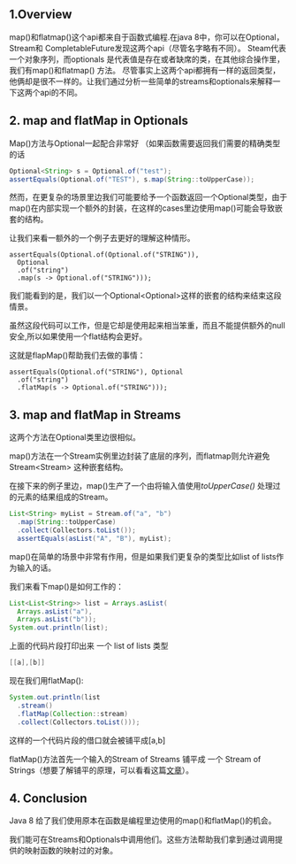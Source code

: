 ##  **1.Overview**

 map()和flatmap()这个api都来自于函数式编程.在java 8中，你可以在Optional，Stream和 CompletableFuture发现这两个api（尽管名字略有不同）。
 Steam代表一个对象序列，而optionals 是代表值是存在或者缺席的类，在其他综合操作里，我们有map()和flatmap() 方法。
  尽管事实上这两个api都拥有一样的返回类型，他俩却是很不一样的。让我们通过分析一些简单的streams和optionals来解释一下这两个api的不同。

## **2. map and flatMap in Optionals**

Map()方法与Optional一起配合非常好 （如果函数需要返回我们需要的精确类型的话

```java
Optional<String> s = Optional.of("test");
assertEquals(Optional.of("TEST"), s.map(String::toUpperCase));
```

然而，在更复杂的场景里边我们可能要给予一个函数返回一个Optional类型，由于map()在内部实现一个额外的封装，在这样的cases里边使用map()可能会导致嵌套的结构。

让我们来看一额外的一个例子去更好的理解这种情形。

```
assertEquals(Optional.of(Optional.of("STRING")), 
  Optional
  .of("string")
  .map(s -> Optional.of("STRING")));
```

我们能看到的是，我们以一个Optional<Optional<String>>这样的嵌套的结构来结束这段情景。

虽然这段代码可以工作，但是它却是使用起来相当笨重，而且不能提供额外的null安全,所以如果使用一个flat结构会更好。

这就是flapMap()帮助我们去做的事情：

```
assertEquals(Optional.of("STRING"), Optional
  .of("string")
  .flatMap(s -> Optional.of("STRING")));
```

## **3. map and flatMap in Streams**

这两个方法在Optional类里边很相似。

map()方法在一个Stream实例里边封装了底层的序列，而flatmap则允许避免Stream<Stream<R>> 这种嵌套结构。

在接下来的例子里边，map()生产了一个由将输入值使用*toUpperCase()* 处理过的元素的结果组成的Stream。

```java
List<String> myList = Stream.of("a", "b")
  .map(String::toUpperCase)
  .collect(Collectors.toList());
  assertEquals(asList("A", "B"), myList);
```

map()在简单的场景中非常有作用，但是如果我们更复杂的类型比如list of lists作为输入的话。

我们来看下map()是如何工作的：

~~~java
List<List<String>> list = Arrays.asList(
  Arrays.asList("a"),
  Arrays.asList("b"));
System.out.println(list);
~~~

上面的代码片段打印出来 一个 list of lists 类型 

``` java
[[a],[b]]
```

现在我们用flatMap():

``` java
System.out.println(list
  .stream()
  .flatMap(Collection::stream)
  .collect(Collectors.toList()));
```

这样的一个代码片段的借口就会被铺平成[a,b]

flatMap()方法首先一个输入的Stream of Streams 铺平成 一个 Stream of Strings（想要了解铺平的原理，可以看看这篇[文章](https://www.baeldung.com/java-flatten-nested-collections)）。

## **4. Conclusion**

Java 8 给了我们使用原本在函数是编程里边使用的map()和flatMap()的机会。

我们能可在Streams和Optionals中调用他们。这些方法帮助我们拿到通过调用提供的映射函数的映射过的对象。